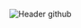 ![Header github](https://github.com/AnshGirap/AnshGirap/assets/143279039/51999457-f596-4141-b691-8af4fedfad70)
